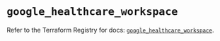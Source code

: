 # `google_healthcare_workspace`

Refer to the Terraform Registry for docs: [`google_healthcare_workspace`](https://registry.terraform.io/providers/hashicorp/google-beta/6.7.0/docs/resources/google_healthcare_workspace).
